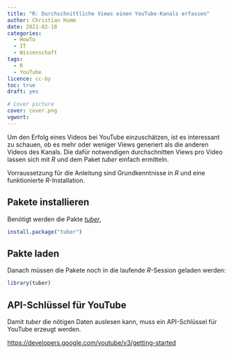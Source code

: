 ```yaml
---
title: "R: Durchschnittliche Views einen YouTube-Kanals erfassen"
author: Christian Humm
date: 2021-02-18
categories:
  - HowTo
  - IT
  - Wissenschaft
tags:
  - R
  - YouTube
licence: cc-by
toc: true
draft: yes

# Cover picture
cover: cover.png
vgwort: 
---
```


Um den Erfolg eines Videos bei YouTube einzuschätzen, ist es interessant zu schauen, ob es mehr oder weniger Views generiert als die anderen Videos des Kanals. Die dafür notwendigen durchschnitten Views pro Video lassen sich mit *R* und dem Paket *tuber* einfach ermitteln.

<!--more-->

Vorraussetzung für die Anleitung sind Grundkenntnisse in *R* und eine funktionierte *R*-Installation.

## Pakete installieren

Benötigt werden die Pakte [*tuber*](https://github.com/soodoku/tuber), 

```R
install.package("tuber")
```

## Pakte laden

Danach müssen die Pakete noch in die laufende *R*-Session geladen werden:

```R
library(tuber)
```

## API-Schlüssel für YouTube

Damit *tuber* die nötigen Daten auslesen kann, muss ein API-Schlüssel für YouTube erzeugt werden. 

https://developers.google.com/youtube/v3/getting-started